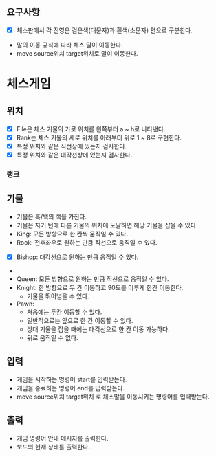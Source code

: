 ## 요구사항
- [x] 체스판에서 각 진영은 검은색(대문자)과 흰색(소문자) 편으로 구분한다.
- 말의 이동 규칙에 따라 체스 말이 이동한다.
- move source위치 target위치로 말이 이동한다.

# 체스게임

## 위치
- [x] File은 체스 기물의 가로 위치를 왼쪽부터 a ~ h로 나타낸다.
- [x] Rank는 체스 기물의 세로 위치를 아래부터 위로 1 ~ 8로 구현한다.
- [x] 특정 위치와 같은 직선상에 있는지 검사한다.
- [x] 특정 위치와 같은 대각선상에 있는지 검사한다.

### 랭크

## 기물
- 기물은 흑/백의 색을 가진다.
- 기물은 자기 턴에 다른 기물의 위치에 도달하면 해당 기물을 잡을 수 있다.
- King: 모든 방향으로 한 칸씩 움직일 수 있다. 
- Rook: 전후좌우로 원하는 만큼 직선으로 움직일 수 있다. 
- [x] Bishop: 대각선으로 원하는 만큼 움직일 수 있다.
- 
- Queen: 모든 방향으로 원하는 만큼 직선으로 움직일 수 있다.
- Knight: 한 방향으로 두 칸 이동하고 90도를 이루게 한칸 이동한다.
  - 기물을 뛰어넘을 수 있다. 
- Pawn:
  - 처음에는 두칸 이동할 수 있다.
  - 일반적으로는 앞으로 한 칸 이동할 수 있다.
  - 상대 기물을 잡을 때에는 대각선으로 한 칸 이동 가능하다.
  - 뒤로 움직일 수 없다.


## 입력
- 게임을 시작하는 명령어 start를 입력받는다.
- 게임을 종료하는 명령어 end를 입력받는다.
- move source위치 target위치 로 체스말을 이동시키는 명령어를 입력받는다.

## 출력
- 게임 명령어 안내 메시지를 출력한다.
- 보드의 현재 상태를 출력한다.



